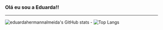 ### Olá eu sou a Eduarda!!
---

![eduardahermannalmeida's GitHub stats](https://github-readme-stats.vercel.app/api?username=eduardahermannalmeida&show_icons=true&theme=tokyonight) - ![Top Langs](https://github-readme-stats.vercel.app/api/top-langs/?username=eduardahermannalmeida&theme=tokyonight)



